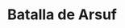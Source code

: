 ﻿---
title: "Batalla de Arsuf"
permalink: periodes_227.html
layout: periode
dataInici: 1191-09-07
sidebar: periodes
pares:
  - 224:
    title: "Tercera Cruzada"
    dataInici: "(1189)"
    dataFi: "(1191)"

fills:
jocsPrincipals:
  - title: "Arsuf: Lionheart vs. Saladin"
    bggId: 130671

  - title: "Lion's Heart, Saracen's Steel: The Battle of Arsuf, September 7, 1191"
    bggId: 268624
    dataInici: 
    dataFi: 

jocsEscenaris:
jocsEpoca:
  - title: "Ancient Battles Deluxe"
    bggId: 36596
    escenari: "Arsouf"

  - title: "Infidel"
    bggId: 62225
    escenari: "Arsuf"

  - title: "The Crusades"
    bggId: 36698
    escenari: "Arsouf"
    dataInici: 
    dataFi: 

  - title: "Le Lion et l'Epée"
    bggId: 72298
    escenari: "Arsuf"
    dataInici: 
    dataFi: 

jocsEpocaEscenaris:
---
